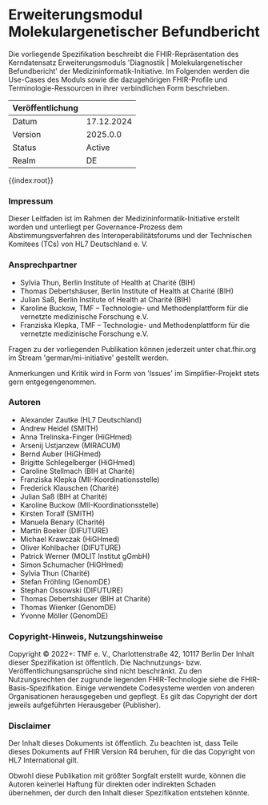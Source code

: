 # Erweiterungsmodul Molekulargenetischer Befundbericht



Die vorliegende Spezifikation beschreibt die FHIR-Repräsentation des Kerndatensatz Erweiterungsmoduls 'Diagnostik | Molekulargenetischer Befundbericht' der Medizininformatik-Initiative. Im Folgenden werden die Use-Cases des Moduls sowie die dazugehörigen FHIR-Profile und Terminologie-Ressourcen in ihrer verbindlichen Form beschrieben.

|Veröffentlichung|     |
|---------|--------------|
|  Datum  | 17.12.2024  |
|  Version| 2025.0.0        |
|  Status | Active       |
|  Realm  | DE           |



{{index:root}}

### Impressum
Dieser Leitfaden ist im Rahmen der Medizininformatik-Initiative erstellt worden und unterliegt per Governance-Prozess dem Abstimmungsverfahren des Interoperabilitätsforums und der Technischen Komitees (TCs) von HL7 Deutschland e. V.  

### Ansprechpartner
* Sylvia Thun, Berlin Institute of Health at Charité (BIH)
* Thomas Debertshäuser, Berlin Institute of Health at Charité (BIH)
* Julian Saß, Berlin Institute of Health at Charité (BIH)
* Karoline Buckow, TMF – Technologie- und Methodenplattform für 
die vernetzte medizinische Forschung e.V.
* Franziska Klepka, TMF – Technologie- und Methodenplattform für 
die vernetzte medizinische Forschung e.V.

Fragen zu der vorliegenden Publikation können jederzeit unter chat.fhir.org im Stream 'german/mi-initiative' gestellt werden.

Anmerkungen und Kritik wird in Form von 'Issues' im Simplifier-Projekt stets gern entgegengenommen.</br>  

### Autoren
* Alexander Zautke (HL7 Deutschland)
* Andrew Heidel (SMITH)
* Anna Trelinska-Finger (HiGHmed)
* Arsenij Ustjanzew (MIRACUM)
* Bernd Auber (HiGHmed)
* Brigitte Schlegelberger (HiGHmed)
* Caroline Stellmach (BIH at Charité)
* Franziska Klepka (MII-Koordinationsstelle)
* Frederick Klauschen (Charité)
* Julian Saß (BIH at Charité)
* Karoline Buckow (MII-Koordinationsstelle)
* Kirsten Toralf (SMITH)
* Manuela Benary (Charité)	
* Martin Boeker (DIFUTURE)
* Michael Krawczak (HiGHmed)
* Oliver Kohlbacher (DIFUTURE)
* Patrick Werner (MOLIT Institut gGmbH)
* Simon Schumacher (HiGHmed)
* Sylvia Thun (Charité)
* Stefan Fröhling (GenomDE)
* Stephan Ossowski (DIFUTURE)
* Thomas Debertshäuser (BIH at Charité)
* Thomas Wienker (GenomDE)
* Yvonne Möller (GenomDE)

### Copyright-Hinweis, Nutzungshinweise
Copyright © 2022+: TMF e. V., Charlottenstraße 42, 10117 Berlin
Der Inhalt dieser Spezifikation ist öffentlich. Die Nachnutzungs- bzw. Veröffentlichungsansprüche sind nicht beschränkt.
Zu den Nutzungsrechten der zugrunde liegenden FHIR-Technologie siehe die FHIR-Basis-Spezifikation.
Einige verwendete Codesysteme werden von anderen Organisationen herausgegeben und gepflegt. Es gilt das Copyright der dort jeweils aufgeführten Herausgeber (Publisher).</br> 

### Disclaimer
Der Inhalt dieses Dokuments ist öffentlich. Zu beachten ist, dass Teile dieses Dokuments auf FHIR Version R4 beruhen, für die das Copyright von HL7 International gilt.

Obwohl diese Publikation mit größter Sorgfalt erstellt wurde, können die Autoren keinerlei Haftung für direkten oder indirekten Schaden übernehmen, der durch den Inhalt dieser Spezifikation entstehen könnte.  

